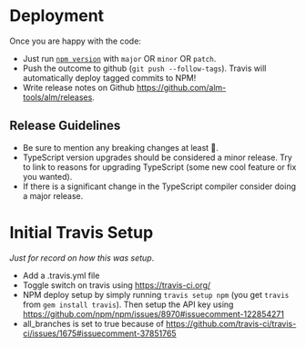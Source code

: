 # Deployment
Once you are happy with the code:
* Just run [`npm version`](https://docs.npmjs.com/cli/version) with `major` OR `minor` OR `patch`.
* Push the outcome to github (`git push --follow-tags`). Travis will automatically deploy tagged commits to NPM!
* Write release notes on Github https://github.com/alm-tools/alm/releases.

## Release Guidelines
* Be sure to mention any breaking changes at least 🌹.
* TypeScript version upgrades should be considered a minor release. Try to link to reasons for upgrading TypeScript (some new cool feature or fix you wanted).
* If there is a significant change in the TypeScript compiler consider doing a major release.

# Initial Travis Setup
*Just for record on how this was setup*.
* Add a .travis.yml file
* Toggle switch on travis using https://travis-ci.org/
* NPM deploy setup by simply running `travis setup npm` (you get `travis` from `gem install travis`). Then setup the API key using https://github.com/npm/npm/issues/8970#issuecomment-122854271
* all_branches is set to true because of https://github.com/travis-ci/travis-ci/issues/1675#issuecomment-37851765
